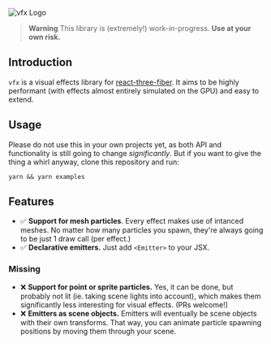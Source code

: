 ![vfx Logo](https://user-images.githubusercontent.com/1061/172030500-4142969b-a0be-403b-94a1-a6d23e20cfa3.png)

> **Warning**
> This library is (extremely!) work-in-progress. **Use at your own risk.**

## Introduction

`vfx` is a visual effects library for [react-three-fiber](https://github.com/pmndrs/react-three-fiber). It aims to be highly performant (with effects almost entirely simulated on the GPU) and easy to extend.

## Usage

Please do not use this in your own projects yet, as both API and functionality is still going to change _significantly_. But if you want to give the thing a whirl anyway, clone this repository and run:

```
yarn && yarn examples
```

## Features

- ✅ **Support for mesh particles**. Every effect makes use of intanced meshes. No matter how many particles you spawn, they're always going to be just 1 draw call (per effect.)
- ✅ **Declarative emitters.** Just add `<Emitter>` to your JSX.

### Missing

- ❌ **Support for point or sprite particles.** Yes, it can be done, but probably not lit (ie. taking scene lights into account), which makes them significantly less interesting for visual effects. (PRs welcome!)
- ❌ **Emitters as scene objects.** Emitters will eventually be scene objects with their own transforms. That way, you can animate particle spawning positions by moving them through your scene.
